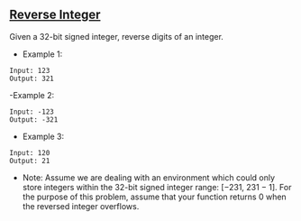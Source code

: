 ## [Reverse Integer](https://leetcode.com/problems/reverse-integer/)

Given a 32-bit signed integer, reverse digits of an integer.

- Example 1:
```
Input: 123
Output: 321
```
-Example 2:
```
Input: -123
Output: -321
```
- Example 3:
```
Input: 120
Output: 21
```
- Note:
Assume we are dealing with an environment which could only store integers within the 32-bit signed integer range: [−231,  231 − 1]. For the purpose of this problem, assume that your function returns 0 when the reversed integer overflows.
